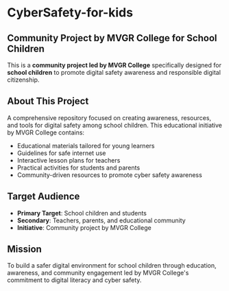 # CyberSafety-for-kids

## Community Project by MVGR College for School Children

This is a **community project led by MVGR College** specifically designed for **school children** to promote digital safety awareness and responsible digital citizenship.

## About This Project

A comprehensive repository focused on creating awareness, resources, and tools for digital safety among school children. This educational initiative by MVGR College contains:

- Educational materials tailored for young learners
- Guidelines for safe internet use
- Interactive lesson plans for teachers
- Practical activities for students and parents
- Community-driven resources to promote cyber safety awareness

## Target Audience

- **Primary Target**: School children and students
- **Secondary**: Teachers, parents, and educational community
- **Initiative**: Community project by MVGR College

## Mission

To build a safer digital environment for school children through education, awareness, and community engagement led by MVGR College's commitment to digital literacy and cyber safety.
